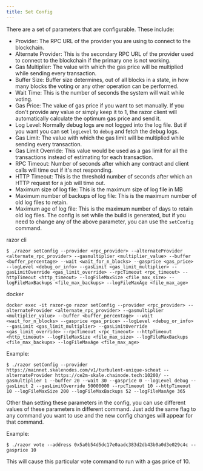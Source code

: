 ```yaml
---
title: Set Config
---
```


There are a set of parameters that are configurable. These include:

- Provider: The RPC URL of the provider you are using to connect to the blockchain.
- Alternate Provider: This is the secondary RPC URL of the provider used to connect to the blockchain if the primary one is not working.
- Gas Multiplier: The value with which the gas price will be multiplied while sending every transaction.
- Buffer Size: Buffer size determines, out of all blocks in a state, in how many blocks the voting or any other operation can be performed.
- Wait Time: This is the number of seconds the system will wait while voting.
- Gas Price: The value of gas price if you want to set manually. If you don't provide any value or simply keep it to 1, the razor client will automatically calculate the optimum gas price and send it.
- Log Level: Normally debug logs are not logged into the log file. But if you want you can set `logLevel` to `debug` and fetch the debug logs.
- Gas Limit: The value with which the gas limit will be multiplied while sending every transaction.
- Gas Limit Override: This value would be used as a gas limit for all the transactions instead of estimating for each transaction.
- RPC Timeout: Number of seconds after which any contract and client calls will time out if it's not responding.
- HTTP Timeout: This is the threshold number of seconds after which an HTTP request for a job will time out.
- Maximum size of log file: This is the maximum size of log file in MB
- Maximum number of backups of log file: This is the maximum number of old log files to retain.
- Maximum age of log file: This is the maximum number of days to retain old log files.
The config is set while the build is generated, but if you need to change any of the above parameter, you can use the `setConfig` command.

razor cli

```
$ ./razor setConfig --provider <rpc_provider> --alternateProvider <alternate_rpc_provider> --gasmultiplier <multiplier_value> --buffer <buffer_percentage> --wait <wait_for_n_blocks> --gasprice <gas_price> --logLevel <debug_or_info> --gasLimit <gas_limit_multiplier> --gasLimitOverride <gas_limit_override> --rpcTimeout <rpc_timeout> --httpTimeout <http_timeout> --logFileMaxSize <file_max_size> --logFileMaxBackups <file_max_backups> --logFileMaxAge <file_max_age>
```

docker

```
docker exec -it razor-go razor setConfig --provider <rpc_provider> --alternateProvider <alternate_rpc_provider> --gasmultiplier <multiplier_value> --buffer <buffer_percentage> --wait <wait_for_n_blocks> --gasprice <gas_price> --logLevel <debug_or_info> --gasLimit <gas_limit_multiplier> --gasLimitOverride <gas_limit_override> --rpcTimeout <rpc_timeout> --httpTimeout <http_timeout> --logFileMaxSize <file_max_size> --logFileMaxBackups <file_max_backups> --logFileMaxAge <file_max_age>
```

Example:

```
$ ./razor setConfig --provider https://mainnet.skalenodes.com/v1/turbulent-unique-scheat --alternateProvider https://ce2m-skale.chainode.tech:10200/ --gasmultiplier 1 --buffer 20 --wait 30 --gasprice 0 --logLevel debug --gasLimit 2 --gasLimitOverride 50000000 --rpcTimeout 10 --httpTimeout 10 --logFileMaxSize 200 --logFileMaxBackups 52 --logFileMaxAge 365
```

Other than setting these parameters in the config, you can use different values of these parameters in different command. Just add the same flag to any command you want to use and the new config changes will appear for that command.

Example:

```
$ ./razor vote --address 0x5a0b54d5dc17e0aadc383d2db43b0a0d3e029c4c --gasprice 10
```

This will cause this particular vote command to run with a gas price of 10.
